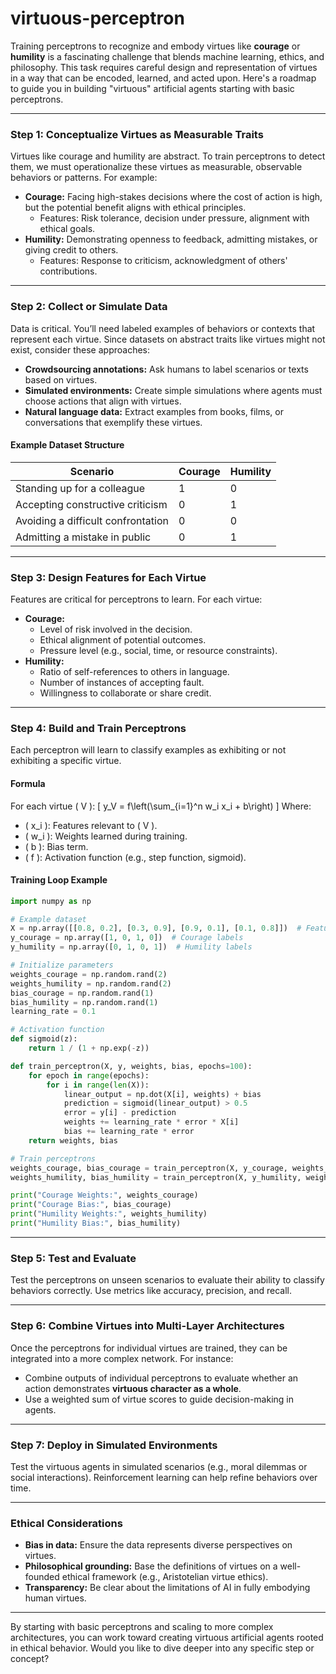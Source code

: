 # virtuous-perceptron
Training perceptrons to recognize and embody virtues like **courage** or **humility** is a fascinating challenge that blends machine learning, ethics, and philosophy. This task requires careful design and representation of virtues in a way that can be encoded, learned, and acted upon. Here's a roadmap to guide you in building "virtuous" artificial agents starting with basic perceptrons.

---

### **Step 1: Conceptualize Virtues as Measurable Traits**
Virtues like courage and humility are abstract. To train perceptrons to detect them, we must operationalize these virtues as measurable, observable behaviors or patterns. For example:
- **Courage:** Facing high-stakes decisions where the cost of action is high, but the potential benefit aligns with ethical principles.
  - Features: Risk tolerance, decision under pressure, alignment with ethical goals.
- **Humility:** Demonstrating openness to feedback, admitting mistakes, or giving credit to others.
  - Features: Response to criticism, acknowledgment of others' contributions.

---

### **Step 2: Collect or Simulate Data**
Data is critical. You’ll need labeled examples of behaviors or contexts that represent each virtue. Since datasets on abstract traits like virtues might not exist, consider these approaches:
- **Crowdsourcing annotations:** Ask humans to label scenarios or texts based on virtues.
- **Simulated environments:** Create simple simulations where agents must choose actions that align with virtues.
- **Natural language data:** Extract examples from books, films, or conversations that exemplify these virtues.

#### Example Dataset Structure
| Scenario                           | Courage | Humility |
|------------------------------------|---------|----------|
| Standing up for a colleague        | 1       | 0        |
| Accepting constructive criticism   | 0       | 1        |
| Avoiding a difficult confrontation | 0       | 0        |
| Admitting a mistake in public      | 0       | 1        |

---

### **Step 3: Design Features for Each Virtue**
Features are critical for perceptrons to learn. For each virtue:
- **Courage:**
  - Level of risk involved in the decision.
  - Ethical alignment of potential outcomes.
  - Pressure level (e.g., social, time, or resource constraints).
- **Humility:**
  - Ratio of self-references to others in language.
  - Number of instances of accepting fault.
  - Willingness to collaborate or share credit.

---

### **Step 4: Build and Train Perceptrons**
Each perceptron will learn to classify examples as exhibiting or not exhibiting a specific virtue.

#### Formula
For each virtue \( V \):
\[
y_V = f\left(\sum_{i=1}^n w_i x_i + b\right)
\]
Where:
- \( x_i \): Features relevant to \( V \).
- \( w_i \): Weights learned during training.
- \( b \): Bias term.
- \( f \): Activation function (e.g., step function, sigmoid).

#### Training Loop Example
```python
import numpy as np

# Example dataset
X = np.array([[0.8, 0.2], [0.3, 0.9], [0.9, 0.1], [0.1, 0.8]])  # Features: [risk, openness]
y_courage = np.array([1, 0, 1, 0])  # Courage labels
y_humility = np.array([0, 1, 0, 1])  # Humility labels

# Initialize parameters
weights_courage = np.random.rand(2)
weights_humility = np.random.rand(2)
bias_courage = np.random.rand(1)
bias_humility = np.random.rand(1)
learning_rate = 0.1

# Activation function
def sigmoid(z):
    return 1 / (1 + np.exp(-z))

def train_perceptron(X, y, weights, bias, epochs=100):
    for epoch in range(epochs):
        for i in range(len(X)):
            linear_output = np.dot(X[i], weights) + bias
            prediction = sigmoid(linear_output) > 0.5
            error = y[i] - prediction
            weights += learning_rate * error * X[i]
            bias += learning_rate * error
    return weights, bias

# Train perceptrons
weights_courage, bias_courage = train_perceptron(X, y_courage, weights_courage, bias_courage)
weights_humility, bias_humility = train_perceptron(X, y_humility, weights_humility, bias_humility)

print("Courage Weights:", weights_courage)
print("Courage Bias:", bias_courage)
print("Humility Weights:", weights_humility)
print("Humility Bias:", bias_humility)
```

---

### **Step 5: Test and Evaluate**
Test the perceptrons on unseen scenarios to evaluate their ability to classify behaviors correctly. Use metrics like accuracy, precision, and recall.

---

### **Step 6: Combine Virtues into Multi-Layer Architectures**
Once the perceptrons for individual virtues are trained, they can be integrated into a more complex network. For instance:
- Combine outputs of individual perceptrons to evaluate whether an action demonstrates **virtuous character as a whole**.
- Use a weighted sum of virtue scores to guide decision-making in agents.

---

### **Step 7: Deploy in Simulated Environments**
Test the virtuous agents in simulated scenarios (e.g., moral dilemmas or social interactions). Reinforcement learning can help refine behaviors over time.

---

### **Ethical Considerations**
- **Bias in data:** Ensure the data represents diverse perspectives on virtues.
- **Philosophical grounding:** Base the definitions of virtues on a well-founded ethical framework (e.g., Aristotelian virtue ethics).
- **Transparency:** Be clear about the limitations of AI in fully embodying human virtues.

---

By starting with basic perceptrons and scaling to more complex architectures, you can work toward creating virtuous artificial agents rooted in ethical behavior. Would you like to dive deeper into any specific step or concept?
